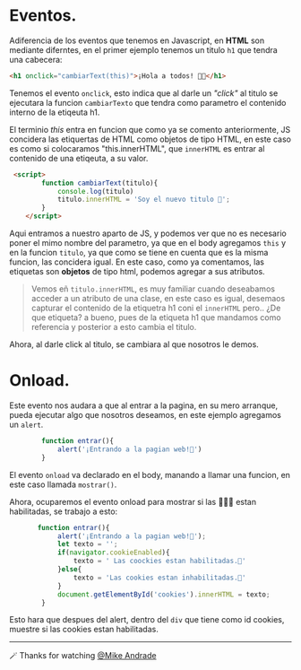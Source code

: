 # Eventos.

Adiferencia de los eventos que tenemos en Javascript, en **HTML** son mediante diferntes, en el primer ejemplo tenemos un titulo `h1` que tendra una cabecera:

````html
<h1 onclick="cambiarText(this)">¡Hola a todos! 🙂✨</h1>
````

Tenemos el evento `onclick`, esto indica que al darle un _"click"_ al titulo se ejecutara la funcion `cambiarTexto` que tendra como parametro el contenido interno de la etiqeuta h1.

El terminio _this_ entra en funcion que como ya se comento anteriormente, JS concidera las etiquertas de HTML como objetos de tipo HTML, en este caso es como si colocaramos "this.innerHTML", que `innerHTML` es entrar al contenido de una etiqeuta, a su valor.

````html
 <script>
        function cambiarText(titulo){
            console.log(titulo)
            titulo.innerHTML = 'Soy el nuevo titulo 🚀';
        }
    </script>
````

Aqui entramos a nuestro aparto de JS, y podemos ver que no es necesario poner el mimo nombre del parametro, ya que en el body agregamos `this` y en la funcion `titulo`, ya que como se tiene en cuenta que es la misma funcion, las concidera igual.
En este caso, como ya comentamos, las etiquetas son **objetos** de tipo html, podemos agregar a sus atributos.

>Vemos eñ `titulo.innerHTML`, es muy familiar cuando deseabamos acceder a un atributo de una clase, en este caso es igual, desemaos capturar el contenido de la etiquetra h1 coni el `innerHTML` pero.. ¿De que etiqueta? a bueno, pues de la etiqueta h1 que mandamos como referencia y posterior a esto cambia el titulo.

Ahora, al darle click al titulo, se cambiara al que nosotros le demos.

# Onload.
Este evento nos audara a que al entrar a la pagina, en su mero arranque, pueda ejecutar algo que nosotros deseamos, en este ejemplo agregamos un `alert`.

````javascript
        function entrar(){
            alert('¡Entrando a la pagian web!🚀')
        }
````
El evento `onload` va declarado en el body, manando a llamar una funcion, en este caso llamada `mostrar()`.

Ahora, ocuparemos el evento onload para mostrar si las 🍪🍪🍪 estan habilitadas, se trabajo a esto:
````javascript
       function entrar(){
            alert('¡Entrando a la pagian web!🚀');
            let texto = '';
            if(navigator.cookieEnabled){
                texto = ' Las coockies estan habilitadas.🍪'
            }else{
                texto = 'Las cookies estan inhabilitadas.🍪'
            }
            document.getElementById('cookies').innerHTML = texto;
        }
````
Esto hara que despues del alert, dentro del `div` que tiene como id cookies, muestre si las cookies estan habilitadas.

---

🪄 Thanks for watching [@Mike Andrade](https://github.com/Mike-std-cpu)